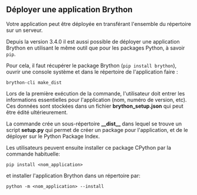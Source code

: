Déployer une application Brython
--------------------------------

Votre application peut être déployée en transférant l'ensemble du répertoire
sur un serveur.

Depuis la version 3.4.0 il est aussi possible de déployer une application
Brython en utilisant le même outil que pour les packages Python, à savoir `pip`.

Pour cela, il faut récupérer le package Brython (`pip install brython`),
ouvrir une console système et dans le répertoire de l'application faire :

```console
brython-cli make_dist
```

Lors de la première exécution de la commande, l'utilisateur doit entrer les
informations essentielles pour l'application (nom, numéro de version, etc).
Ces données sont stockées dans un fichier __brython_setup.json__ qui peut
être édité ultérieurement.

La commande crée un sous-répertoire __\_\_dist\_\___ dans lequel se trouve un
script __setup.py__ qui permet de créer un package pour l'application, et de
le déployer sur le Python Package Index.

Les utilisateurs peuvent ensuite installer ce package CPython par la commande
habituelle:

```console
pip install <nom_application>
```
et installer l'application Brython dans un répertoire par:
```console
python -m <nom_application> --install
```
